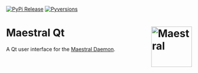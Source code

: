 [![PyPi Release](https://img.shields.io/pypi/v/maestral-qt.svg)](https://pypi.org/project/maestral-qt/)
[![Pyversions](https://img.shields.io/pypi/pyversions/maestral-qt.svg)](https://pypi.org/pypi/maestral-qt/)

# Maestral Qt <img src="https://raw.githubusercontent.com/SamSchott/maestral-dropbox/master/maestral/resources/maestral.png" align="right" title="Maestral" width="110" height="110">

A Qt user interface for the [Maestral Daemon](https://www.github.com/samschott/maestral-dropbox).
